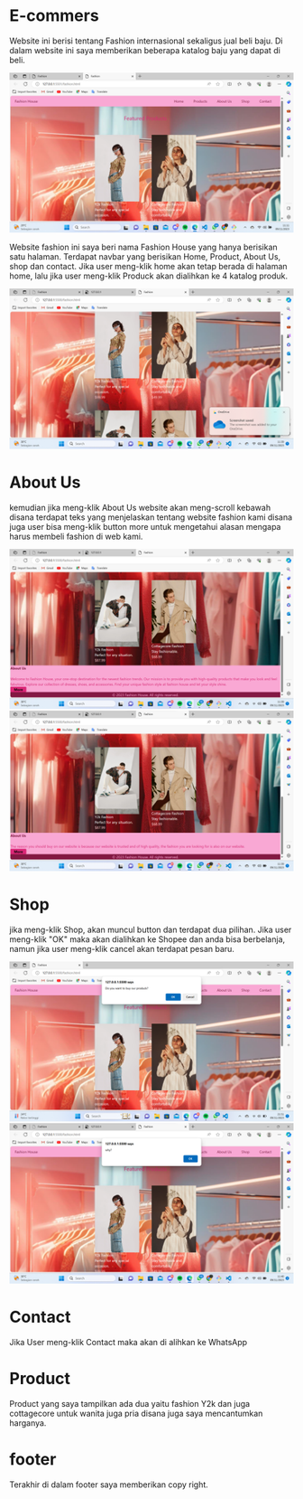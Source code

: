 # E-commers
Website ini berisi tentang Fashion internasional sekaligus jual beli baju. Di dalam website ini saya memberikan beberapa katalog baju yang dapat di beli.

![Gambar](Screenshot(81).png)

Website fashion ini saya beri nama Fashion House yang hanya berisikan satu halaman. Terdapat navbar yang berisikan Home, Product, About Us, shop dan contact. Jika user meng-klik home akan tetap berada di halaman home, lalu jika user meng-klik Produck akan dialihkan ke 4 katalog produk.

![Gambar](Screenshot(83).png)

# About Us
kemudian jika meng-klik About Us website akan meng-scroll kebawah disana terdapat teks yang menjelaskan tentang website fashion kami disana juga user bisa meng-klik button more untuk mengetahui alasan mengapa harus membeli fashion di web kami.

![Gambar](Aboutus1.png)
![Gambar](Aboutus2.png)


# Shop
jika meng-klik Shop, akan muncul button dan terdapat dua pilihan. Jika user meng-klik "OK" maka akan dialihkan ke Shopee dan anda bisa berbelanja, namun jika user meng-klik cancel akan terdapat pesan baru.

![Gambar](Shop1.png)
![Gambar](Shop2.png)

# Contact
Jika User meng-klik Contact maka akan di alihkan ke WhatsApp

# Product
Product yang saya tampilkan ada dua yaitu fashion Y2k dan juga cottagecore untuk wanita juga pria disana juga saya mencantumkan harganya.

# footer
Terakhir di dalam footer saya memberikan copy right.

